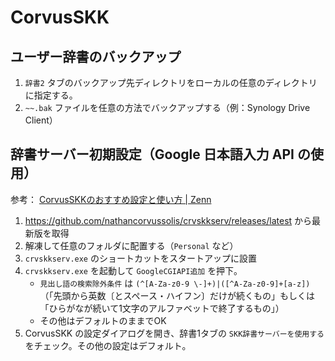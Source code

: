 # CorvusSKK

## ユーザー辞書のバックアップ

1. `辞書2` タブのバックアップ先ディレクトリをローカルの任意のディレクトリに指定する。
2. `~~.bak` ファイルを任意の方法でバックアップする（例：Synology Drive Client）

## 辞書サーバー初期設定（Google 日本語入力 API の使用）

参考： [CorvusSKKのおすすめ設定と使い方 | Zenn](https://zenn.dev/toriwasa/articles/327d11c45a62e8)

1. https://github.com/nathancorvussolis/crvskkserv/releases/latest から最新版を取得
2. 解凍して任意のフォルダに配置する（`Personal` など）
3. `crvskkserv.exe` のショートカットをスタートアップに設置
4. `crvskkserv.exe` を起動して `GoogleCGIAPI追加` を押下。
    - `見出し語の検索除外条件` は `(^[A-Za-z0-9 \-]+)|([^A-Za-z0-9]+[a-z])` （「先頭から英数〔とスペース・ハイフン〕だけが続くもの」もしくは「ひらがなが続いて1文字のアルファベットで終了するもの」）
    - その他はデフォルトのままでOK
5. CorvusSKK の設定ダイアログを開き、辞書1タブの `SKK辞書サーバーを使用する` をチェック。その他の設定はデフォルト。

